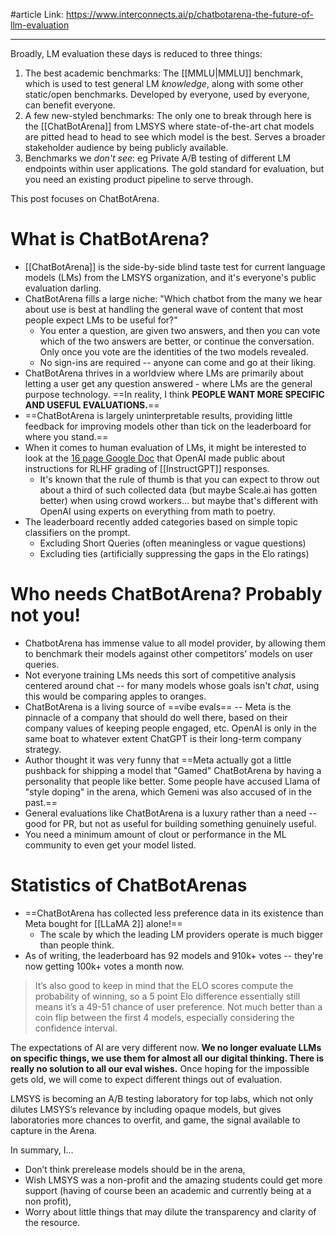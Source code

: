 #article 
Link: https://www.interconnects.ai/p/chatbotarena-the-future-of-llm-evaluation

----

Broadly, LM evaluation these days is reduced to three things:
1. The best academic benchmarks: The [[MMLU|MMLU]] benchmark, which is used to test general LM *knowledge*, along with some other static/open benchmarks. Developed by everyone, used by everyone, can benefit everyone.
2. A few new-styled benchmarks: The only one to break through here is the [[ChatBotArena]] from LMSYS where state-of-the-art chat models are pitted head to head to see which model is the best. Serves a broader stakeholder audience  by being publicly available.
3. Benchmarks we *don't see*: eg Private A/B testing of different LM endpoints within user applications. The gold standard for evaluation, but you need an existing product pipeline to serve through.

This post focuses on ChatBotArena.

# What is ChatBotArena?
- [[ChatBotArena]] is the side-by-side blind taste test for current language models (LMs) from the LMSYS organization, and it's everyone's public evaluation darling.
- ChatBotArena fills a large niche: "Which chatbot from the many we hear about use is best at handling the general wave of content that most people expect LMs to be useful for?"
	- You enter a question, are given two answers, and then you can vote which of the two answers are better, or continue the conversation. Only once you vote are the identities of the two models revealed. 
	- No sign-ins are required -- anyone can come and go at their liking.
- ChatBotArena thrives in a worldview where LMs are primarily about letting a user get any question answered - where LMs are the general purpose technology. ==In reality, I think **PEOPLE WANT MORE SPECIFIC AND USEFUL EVALUATIONS.**==
- ==ChatBotArena is largely uninterpretable results, providing little feedback for improving models other than tick on the leaderboard for where you stand.==
- When it comes to human evaluation of LMs, it might be interested to look at the [16 page Google Doc](https://docs.google.com/document/d/1MJCqDNjzD04UbcnVZ-LmeXJ04-TKEICDAepXyMCBUb8/edit#heading=h.21o5xkowgmpj) that OpenAI made public about instructions for RLHF grading of [[InstructGPT]] responses.
	- It's known that the rule of thumb is that you can expect to throw out about a third of such collected data (but maybe Scale.ai has gotten better) when using crowd workers... but maybe that's different with OpenAI using experts on everything from math to poetry.
- The leaderboard recently added categories based on simple topic classifiers on the prompt.
	- Excluding Short Queries (often meaningless or vague questions)
	- Excluding ties (artificially suppressing the gaps in the Elo ratings)

# Who needs ChatBotArena? Probably not you!
- ChatbotArena has immense value to all model provider, by allowing them to benchmark their models against other competitors' models on user queries.
- Not everyone training LMs needs this sort of competitive analysis centered around chat -- for many models whose goals isn't *chat*, using this would be comparing apples to oranges.
- ChatBotArena is a living source of ==vibe evals== -- Meta is the pinnacle of a company that should do well there, based on their company values of keeping people engaged, etc. OpenAI is only in the same boat to whatever extent ChatGPT is their long-term company strategy.
- Author thought it was very funny that ==Meta actually got a little pushback for shipping a model that "Gamed" ChatBotArena by having a personality that people like better. Some people have accused Llama of "style doping" in the arena, which Gemeni was also accused of in the past.==
- General evaluations like ChatBotArena is a luxury rather than a need -- good for PR, but not as useful for building something genuinely useful.
- You need a minimum amount of clout or performance in the ML community to even get your model listed.


# Statistics of ChatBotArenas
- ==ChatBotArena has collected less preference data in its existence than Meta bought for [[LLaMA 2]] alone!==
	- The scale by which the leading LM providers operate is much bigger than people think. 
- As of writing, the leaderboard has 92 models and 910k+ votes -- they're now getting 100k+ votes a month now.

> It’s also good to keep in mind that the ELO scores compute the probability of winning, so a 5 point Elo difference essentially still means it’s a 49-51 chance of user preference. Not much better than a coin flip between the first 4 models, especially considering the confidence interval.

The expectations of AI are very different now. **We no longer evaluate LLMs on specific things, we use them for almost all our digital thinking. There is really no solution to all our eval wishes.** Once hoping for the impossible gets old, we will come to expect different things out of evaluation.

LMSYS is becoming an A/B testing laboratory for top labs, which not only dilutes LMSYS’s relevance by including opaque models, but gives laboratories more chances to overfit, and game, the signal available to capture in the Arena.

In summary, I…
- Don’t think prerelease models should be in the arena,
- Wish LMSYS was a non-profit and the amazing students could get more support (having of course been an academic and currently being at a non profit),
- Worry about little things that may dilute the transparency and clarity of the resource.





















